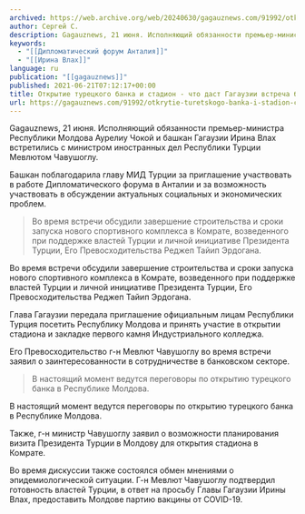 ```yaml
---
archived: https://web.archive.org/web/20240630/gagauznews.com/91992/otkrytie-turetskogo-banka-i-stadion-chto-dast-gagauzii-vstrecha-bashkana-v-turtsii.html
author: Сергей С.
description: Gagauznews, 21 июня. Исполняющий обязанности премьер-министра Республики Молдова Аурелиу Чокой и башкан Гагаузии Ирина Влах встретились с министром иностранных дел Республики Турции Мевлютом Чавушоглу. Башкан поблагодарила главу МИД Турции за приглашение участвовать в работе Дипломатического форума в Анталии и за возможность участвовать в обсуждении актуальных социальных и экономических проблем. Во время встречи обсудили завершение строительства и сроки запуска нового спортивного комплекса в Комрате, возведенного при поддержке властей Турции и личной инициативе Президента Турции, Его Превосходительства Реджеп Тайип Эрдогана. Глава Гагаузии передала приглашение официальным лицам Республики Турция посетить Республику Молдова и принять участие в открытии стадиона и закладке первого камня Индустриального […]
keywords:
  - "[[Дипломатический форум Анталия]]"
  - "[[Ирина Влах]]"
language: ru
publication: "[[gagauznews]]"
published: 2021-06-21T07:12:17+00:00
title: Открытие турецкого банка и стадион - что даст Гагаузии встреча башкана в Турции
url: https://gagauznews.com/91992/otkrytie-turetskogo-banka-i-stadion-chto-dast-gagauzii-vstrecha-bashkana-v-turtsii.html
---
```


Gagauznews, 21 июня. Исполняющий обязанности премьер-министра Республики Молдова Аурелиу Чокой и башкан Гагаузии Ирина Влах встретились с министром иностранных дел Республики Турции Мевлютом Чавушоглу.

Башкан поблагодарила главу МИД Турции за приглашение участвовать в работе Дипломатического форума в Анталии и за возможность участвовать в обсуждении актуальных социальных и экономических проблем.

> Во время встречи обсудили завершение строительства и сроки запуска нового спортивного комплекса в Комрате, возведенного при поддержке властей Турции и личной инициативе Президента Турции, Его Превосходительства Реджеп Тайип Эрдогана.

Во время встречи обсудили завершение строительства и сроки запуска нового спортивного комплекса в Комрате, возведенного при поддержке властей Турции и личной инициативе Президента Турции, Его Превосходительства Реджеп Тайип Эрдогана.

Глава Гагаузии передала приглашение официальным лицам Республики Турция посетить Республику Молдова и принять участие в открытии стадиона и закладке первого камня Индустриального колледжа.

Его Превосходительство г-н Мевлют Чавушоглу во время встречи заявил о заинтересованности в сотрудничестве в банковском секторе.

> В настоящий момент ведутся переговоры по открытию турецкого банка в Республике Молдова.

В настоящий момент ведутся переговоры по открытию турецкого банка в Республике Молдова.

Также, г-н министр Чавушоглу заявил о возможности планирования визита Президента Турции в Молдову для открытия стадиона в Комрате.

Во время дискуссии также состоялся обмен мнениями о эпидемиологической ситуации. Г-н Мевлют Чавушоглу подтвердил готовность властей Турции, в ответ на просьбу Главы Гагаузии Ирины Влах, предоставить Молдове партию вакцины от COVID-19.